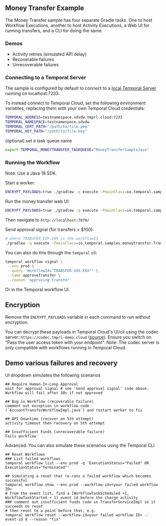 ## Money Transfer Example

The Money Transfer sample has four separate Gradle tasks.
One to host Workflow Executions, another to host Activity Executions, a Web UI for running transfers, and a CLI for doing the same.

### Demos
- Activity retries (simulated API delay)
- Recoverable failures
- Unrecoverable failures

### Connecting to a Temporal Server

The sample is configured by default to connect to a [local Temporal Server](https://docs.temporal.io/cli#starting-the-temporal-server) running on localhost:7233.

To instead connect to Temporal Cloud, set the following environment variables, replacing them with your own Temporal Cloud credentials:

```bash
TEMPORAL_ADDRESS=testnamespace.sdvdw.tmprl.cloud:7233
TEMPORAL_NAMESPACE=testnamespace.sdvdw
TEMPORAL_CERT_PATH="/path/to/file.pem"
TEMPORAL_KEY_PATH="/path/to/file.key"
````

(optional) set a task queue name
```bash
export TEMPORAL_MONEYTRANSFER_TASKQUEUE="MoneyTransferSampleJava"
```

### Running the Workflow

Note: Use a Java 18 SDK.

Start a worker:

```bash
ENCRYPT_PAYLOADS=true ./gradlew -q execute -PmainClass=io.temporal.samples.moneytransfer.AccountTransferWorker --console=plain
```

Run the money transfer web UI:

```bash
ENCRYPT_PAYLOADS=true ./gradlew -q execute -PmainClass=io.temporal.samples.moneytransfer.web.WebServer --console=plain
```
Then navigate to `http://localhost:7070/`

Send approval signal (for transfers > $100):

```bash
# where TRANSFER-EZF-249 is the workflowId
./gradlew -q execute -PmainClass=io.temporal.samples.moneytransfer.TransferApprover -Parg=TRANSFER-XXX-XXX
````

You can also do this through the `temporal` cli:
```bash
temporal workflow signal \
 --env prod \
 --query 'WorkflowId="TRANSFER-XXX-XXX"' \
 --name approveTransfer \
 --reason 'approving transfer'
```

Or in the Temporal workflow UI.

## Encryption

Remove the `ENCRYPT_PAYLOADS` variable in each command to run without encryption.

You can decrypt these payloads in Temporal Cloud's UI/cli using the codec server: `https://codec.tmprl-demo.cloud` ([source](https://github.com/steveandroulakis/temporal-codec-server)). Ensure you switch on "Pass the user access token with your endpoint". Note: The codec server is only compatible with workflows running in Temporal Cloud.

## Demo various failures and recovery

UI dropdown simulates the following scenarios

```
## Require Human-In-Loop Approval
wait for approval signal # see 'Send approval signal' code above. Workflow will fail after 30s if not approved

## Bug in Workflow (recoverable failure)
comment out exception in workflow code (`AccountTransferWorkflowImpl.java`) and restart worker to fix

## API Downtime (recover on 5th attempt)
activity timeout then recovery on 5th attempt

## Insufficient Funds (unrecoverable failure)
Fails workflow
```

Advanced: You can also simulate these scenarios using the Temporal CLI
```
## Reset Workflows
### List failed workflows
temporal workflow list --env prod -q 'ExecutionStatus="Failed" OR ExecutionStatus="Terminated"'

## Simulating a reset that re-runs a failed workflow which becomes successful
temporal workflow show --env prod --workflow-id=<your failed workflow ID>
# from the event list, find a [WorkflowTaskScheduled +1, WorkflowTaskStarted + 1] event id before the charge activity
### comment out insufficient funds code in TransferServiceImpl so it succeeds on reset
# then reset to a point before that, e.g.
temporal workflow reset --workflow-id=your failed workflow ID> --event-id 8 --reason "fix"
```
